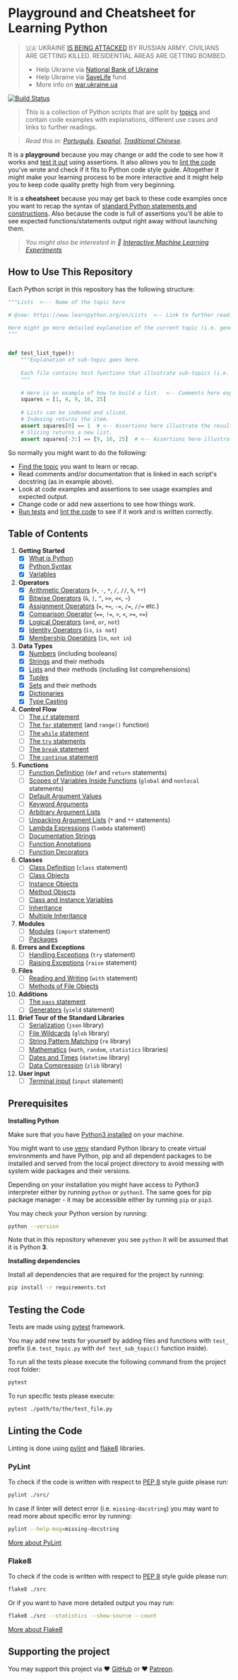 # Playground and Cheatsheet for Learning Python
> 🇺🇦 UKRAINE [IS BEING ATTACKED](https://twitter.com/MFA_Ukraine) BY RUSSIAN ARMY. CIVILIANS ARE GETTING KILLED. RESIDENTIAL AREAS ARE GETTING BOMBED.
> - Help Ukraine via [National Bank of Ukraine](https://bank.gov.ua/en/news/all/natsionalniy-bank-vidkriv-spetsrahunok-dlya-zboru-koshtiv-na-potrebi-armiyi)
> - Help Ukraine via [SaveLife](https://savelife.in.ua/en/donate/) fund
> - More info on [war.ukraine.ua](https://war.ukraine.ua/)

[![Build Status](https://travis-ci.org/trekhleb/learn-python.svg?branch=master)](https://travis-ci.org/trekhleb/learn-python)

> This is a collection of Python scripts that are split by [topics](#table-of-contents) and contain 
code examples with explanations, different use cases and links to further readings.

> _Read this in:_ [_Português_](README.pt-BR.md), [_Español_](README.es-ES.md), [_Traditional Chinese_](README.zh-TW.md).

It is a **playground** because you may change or add the code to see how it works 
and [test it out](#testing-the-code) using assertions. It also allows you 
to [lint the code](#linting-the-code) you've wrote and check if it fits to Python code style guide.
Altogether it might make your learning process to be more interactive and it might help you to keep 
code quality pretty high from very beginning.

It is a **cheatsheet** because you may get back to these code examples once you want to recap the 
syntax of [standard Python statements and constructions](#table-of-contents). Also because the 
code is full of assertions you'll be able to see expected functions/statements output right away
without launching them.

> _You might also be interested in 🤖 [Interactive Machine Learning Experiments](https://github.com/trekhleb/machine-learning-experiments)_

## How to Use This Repository

Each Python script in this repository has the following structure:

```python
"""Lists  <--- Name of the topic here

# @see: https://www.learnpython.org/en/Lists  <-- Link to further readings goes here

Here might go more detailed explanation of the current topic (i.e. general info about Lists).
"""


def test_list_type():
    """Explanation of sub-topic goes here.
    
    Each file contains test functions that illustrate sub-topics (i.e. lists type, lists methods).
    """
    
    # Here is an example of how to build a list.  <-- Comments here explain the action
    squares = [1, 4, 9, 16, 25]
    
    # Lists can be indexed and sliced. 
    # Indexing returns the item.
    assert squares[0] == 1  # <-- Assertions here illustrate the result.
    # Slicing returns a new list.
    assert squares[-3:] == [9, 16, 25]  # <-- Assertions here illustrate the result.
```

So normally you might want to do the following:

- [Find the topic](#table-of-contents) you want to learn or recap.
- Read comments and/or documentation that is linked in each script's docstring (as in example above). 
- Look at code examples and assertions to see usage examples and expected output.
- Change code or add new assertions to see how things work.
- [Run tests](#testing-the-code) and [lint the code](#linting-the-code) to see if it work and is 
written correctly.

## Table of Contents

1. **Getting Started**
    - [X] [What is Python](src/getting_started/what_is_python.md)
    - [X] [Python Syntax](src/getting_started/python_syntax.md)
    - [X] [Variables](src/getting_started/test_variables.py)
2. **Operators**
    - [X] [Arithmetic Operators](src/operators/test_arithmetic.py) (`+`, `-`, `*`, `/`, `//`, `%`, `**`)
    - [X] [Bitwise Operators](src/operators/test_bitwise.py) (`&`, `|`, `^`, `>>`, `<<`, `~`)
    - [X] [Assignment Operators](src/operators/test_assigment.py) (`=`, `+=`, `-=`, `/=`, `//=` etc.)
    - [X] [Comparison Operator](src/operators/test_comparison.py) (`==`, `!=`, `>`, `<`, `>=`, `<=`)
    - [X] [Logical Operators](src/operators/test_logical.py) (`and`, `or`, `not`)
    - [X] [Identity Operators](src/operators/test_identity.py) (`is`, `is not`)
    - [X] [Membership Operators](src/operators/test_membership.py) (`in`, `not in`)
3. **Data Types**
    - [X] [Numbers](src/data_types/test_numbers.py) (including booleans)
    - [X] [Strings](src/data_types/test_strings.py) and their methods
    - [X] [Lists](src/data_types/test_lists.py) and their methods (including list comprehensions)
    - [X] [Tuples](src/data_types/test_tuples.py)
    - [X] [Sets](src/data_types/test_sets.py) and their methods
    - [X] [Dictionaries](src/data_types/test_dictionaries.py)
    - [X] [Type Casting](src/data_types/test_type_casting.py)
4. **Control Flow**
    - [ ] [The `if` statement](src/control_flow/test_if.py)
    - [ ] [The `for` statement](src/control_flow/test_for.py) (and `range()` function)
    - [ ] [The `while` statement](src/control_flow/test_while.py)
    - [ ] [The `try` statements](src/control_flow/test_try.py)
    - [ ] [The `break` statement](src/control_flow/test_break.py)
    - [ ] [The `continue` statement](src/control_flow/test_continue.py)
5. **Functions**
    - [ ] [Function Definition](src/functions/test_function_definition.py) (`def` and `return` statements)
    - [ ] [Scopes of Variables Inside Functions](src/functions/test_function_scopes.py) (`global` and `nonlocal` statements)
    - [ ] [Default Argument Values](src/functions/test_function_default_arguments.py)
    - [ ] [Keyword Arguments](src/functions/test_function_keyword_arguments.py)
    - [ ] [Arbitrary Argument Lists](src/functions/test_function_arbitrary_arguments.py)
    - [ ] [Unpacking Argument Lists](src/functions/test_function_unpacking_arguments.py) (`*` and `**` statements)
    - [ ] [Lambda Expressions](src/functions/test_lambda_expressions.py) (`lambda` statement)
    - [ ] [Documentation Strings](src/functions/test_function_documentation_string.py)
    - [ ] [Function Annotations](src/functions/test_function_annotations.py)
    - [ ] [Function Decorators](src/functions/test_function_decorators.py)
6. **Classes**
    - [ ] [Class Definition](src/classes/test_class_definition.py) (`class` statement)
    - [ ] [Class Objects](src/classes/test_class_objects.py)
    - [ ] [Instance Objects](src/classes/test_instance_objects.py)
    - [ ] [Method Objects](src/classes/test_method_objects.py)
    - [ ] [Class and Instance Variables](src/classes/test_class_and_instance_variables.py)
    - [ ] [Inheritance](src/classes/test_inheritance.py)
    - [ ] [Multiple Inheritance](src/classes/test_multiple_inheritance.py)
7. **Modules**
    - [ ] [Modules](src/modules/test_modules.py) (`import` statement)
    - [ ] [Packages](src/modules/test_packages.py)
8. **Errors and Exceptions**
    - [ ] [Handling Exceptions](src/exceptions/test_handle_exceptions.py) (`try` statement)
    - [ ] [Raising Exceptions](src/exceptions/test_raise_exceptions.py) (`raise` statement)
9. **Files**
    - [ ] [Reading and Writing](src/files/test_file_reading.py) (`with` statement)
    - [ ] [Methods of File Objects](src/files/test_file_methods.py)
10. **Additions**
    - [ ] [The `pass` statement](src/additions/test_pass.py)
    - [ ] [Generators](src/additions/test_generators.py) (`yield` statement)
11. **Brief Tour of the Standard Libraries**
    - [ ] [Serialization](src/standard_libraries/test_json.py) (`json` library)
    - [ ] [File Wildcards](src/standard_libraries/test_glob.py) (`glob` library)
    - [ ] [String Pattern Matching](src/standard_libraries/test_re.py) (`re` library)
    - [ ] [Mathematics](src/standard_libraries/test_math.py) (`math`, `random`, `statistics` libraries)
    - [ ] [Dates and Times](src/standard_libraries/test_datetime.py) (`datetime` library)
    - [ ] [Data Compression](src/standard_libraries/test_zlib.py) (`zlib` library)
12. **User input**
    - [ ] [Terminal input](src/user_input/test_input.py) (`input` statement)

## Prerequisites

**Installing Python**

Make sure that you have [Python3 installed](https://realpython.com/installing-python/) on your machine.

You might want to use [venv](https://docs.python.org/3/library/venv.html) standard Python library
to create virtual environments and have Python, pip and all dependent packages to be installed and 
served from the local project directory to avoid messing with system wide packages and their 
versions.

Depending on your installation you might have access to Python3 interpreter either by
running `python` or `python3`. The same goes for pip package manager - it may be accessible either
by running `pip` or `pip3`.

You may check your Python version by running:

```bash
python --version
```

Note that in this repository whenever you see `python` it will be assumed that it is Python **3**.

**Installing dependencies**

Install all dependencies that are required for the project by running:

```bash
pip install -r requirements.txt
```

## Testing the Code

Tests are made using [pytest](https://docs.pytest.org/en/latest/) framework.

You may add new tests for yourself by adding files and functions with `test_` prefix
(i.e. `test_topic.py` with `def test_sub_topic()` function inside).

To run all the tests please execute the following command from the project root folder:

```bash
pytest
```

To run specific tests please execute:

```bash
pytest ./path/to/the/test_file.py
```

## Linting the Code

Linting is done using [pylint](http://pylint.pycqa.org/) and [flake8](http://flake8.pycqa.org/en/latest/) libraries.

### PyLint

To check if the code is written with respect
to [PEP 8](https://www.python.org/dev/peps/pep-0008/) style guide please run:

```bash
pylint ./src/
```

In case if linter will detect error (i.e. `missing-docstring`) you may want to read more about 
specific error by running:

```bash
pylint --help-msg=missing-docstring
```

[More about PyLint](http://pylint.pycqa.org/)

### Flake8

To check if the code is written with respect
to [PEP 8](https://www.python.org/dev/peps/pep-0008/) style guide please run:

```bash
flake8 ./src
```

Or if you want to have more detailed output you may run:

```bash
flake8 ./src --statistics --show-source --count
```

[More about Flake8](http://flake8.pycqa.org/en/latest/)

## Supporting the project

You may support this project via ❤️️ [GitHub](https://github.com/sponsors/trekhleb) or ❤️️ [Patreon](https://www.patreon.com/trekhleb).
